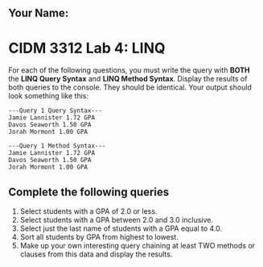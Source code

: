 ## Your Name: 


# CIDM 3312 Lab 4: LINQ

For each of the following questions, you must write the query with **BOTH** the **LINQ Query Syntax** and **LINQ Method Syntax**. Display the results of both queries to the console. They should be identical. Your output should look something like this:

```
---Query 1 Query Syntax---
Jamie Lannister 1.72 GPA
Davos Seaworth 1.50 GPA
Jorah Mormont 1.00 GPA

---Query 1 Method Syntax---
Jamie Lannister 1.72 GPA
Davos Seaworth 1.50 GPA
Jorah Mormont 1.00 GPA
```

## Complete the following queries
1. Select students with a GPA of 2.0 or less.
2. Select students with a GPA between 2.0 and 3.0 inclusive.
3. Select just the last name of students with a GPA equal to 4.0.
4. Sort all students by GPA from highest to lowest.
5. Make up your own interesting query chaining at least TWO methods or clauses from this data and display the results.